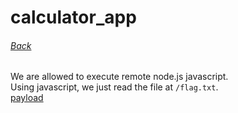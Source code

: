 # calculator_app
###### [Back](../README.md)

We are allowed to execute remote node.js javascript.  
Using javascript, we just read the file at `/flag.txt`.  
[payload](payload.txt)
